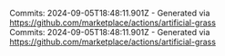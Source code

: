 Commits: 2024-09-05T18:48:11.901Z - Generated via https://github.com/marketplace/actions/artificial-grass
<br>
Commits: 2024-09-05T18:48:11.901Z - Generated via https://github.com/marketplace/actions/artificial-grass
<br>
